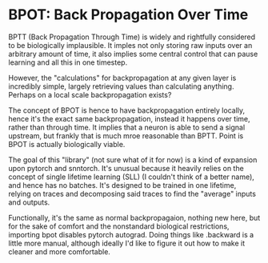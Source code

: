 # BPOT: Back Propagation Over Time

BPTT (Back Propagation Through Time) is widely and rightfully considered to be biologically implausible. It imples not
only storing raw inputs over an arbitrary amount of time, it also implies some central control that can pause learning
and all this in one timestep.

However, the "calculations" for backpropagation at any given layer is incredibly simple, largely retrieving values than
calculating anything. Perhaps on a local scale backpropagation exists?

The concept of BPOT is hence to have backpropagation entirely locally, hence it's the exact same backpropagation,
instead it happens over time, rather than through time. It implies that a neuron is able to send a signal upstream, but
frankly that is much mroe reasonable than BPTT. Point is BPOT is actually biologically viable.

The goal of this "library" (not sure what of it for now) is a kind of expansion upon pytorch and snntorch. It's unusual
because it heavily relies on the concept of single lifetime learning (SLL) (I couldn't think of a better name), and
hence has no batches. It's designed to be trained in one lifetime, relying on traces and decomposing said traces to find
the "average" inputs and outputs.

Functionally, it's the same as normal backpropagaion, nothing new here, but for the sake of comfort and the nonstandard
biological restrictions, importing bpot disables pytorch autograd. Doing things like .backward is a little more manual,
although ideally I'd like to figure it out how to make it cleaner and more comfortable.
